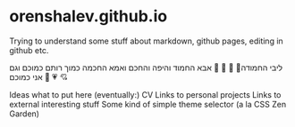 # orenshalev.github.io

Trying to understand some stuff about markdown, github pages, editing in github etc.

ליבי החמודה💖 💙 💚 💛
אבא החמוד והיפה והחכם ואמא החכמה כמוך
רותם כמוכם
וגם אני כמוכם 
💖 💗 💘

Ideas what to put here (eventually:)
CV
Links to personal projects
Links to external interesting stuff
Some kind of simple theme selector (a la CSS Zen Garden)
